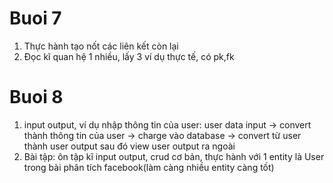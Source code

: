 # Buoi 7
1. Thực hành tạo nốt các liên kết còn lại
2. Đọc kĩ quan hệ 1 nhiều, lấy 3 ví dụ thực tế, có pk,fk
# Buoi 8
1. input output, ví dụ nhập thông tin của user: user data input -> convert thành thông tin của user -> charge vào database -> convert từ user thành user output sau đó view user output ra ngoài
2. Bài tập: ôn tập kĩ input output, crud cơ bản, thực hành với 1 entity là User trong bài phân tích facebook(làm càng nhiều entity càng tốt)